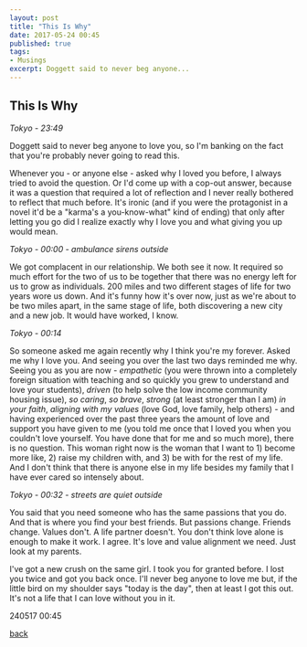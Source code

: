 ```yaml
---
layout: post
title: "This Is Why"
date: 2017-05-24 00:45
published: true
tags:
- Musings
excerpt: Doggett said to never beg anyone...
---
```


## [](#header-2)This Is Why

_Tokyo - 23:49_

Doggett said to never beg anyone to love you, so I'm banking on the fact that you're probably never going to read this.

Whenever you - or anyone else - asked why I loved you before, I always tried to avoid the question. Or I'd come up with a cop-out answer, because it was a question that required a lot of reflection and I never really bothered to reflect that much before. It's ironic (and if you were the protagonist in a novel it'd be a "karma's a you-know-what" kind of ending) that only after letting you go did I realize exactly why I love you and what giving you up would mean.

_Tokyo - 00:00 - ambulance sirens outside_

We got complacent in our relationship. We both see it now. It required so much effort for the two of us to be together that there was no energy left for us to grow as individuals. 200 miles and two different stages of life for two years wore us down. And it's funny how it's over now, just as we're about to be two miles apart, in the same stage of life, both discovering a new city and a new job. It would have worked, I know.

_Tokyo - 00:14_

So someone asked me again recently why I think you're my forever. Asked me why I love you. And seeing you over the last two days reminded me why. Seeing you as you are now - _empathetic_ (you were thrown into a completely foreign situation with teaching and so quickly you grew to understand and love your students), _driven_ (to help solve the low income community housing issue), _so caring_, _so brave_, _strong_ (at least stronger than I am) _in your faith_, _aligning with my values_ (love God, love family, help others) - and having experienced over the past three years the amount of love and support you have given to me (you told me once that I loved you when you couldn't love yourself. You have done that for me and so much more), there is no question. This woman right now is the woman that I want to 1) become more like, 2) raise my children with, and 3) be with for the rest of my life. And I don't think that there is anyone else in my life besides my family that I have ever cared so intensely about. 

_Tokyo - 00:32 - streets are quiet outside_

You said that you need someone who has the same passions that you do. And that is where you find your best friends. But passions change. Friends change. Values don't. A life partner doesn't. You don't think love alone is enough to make it work. I agree. It's love and value alignment we need. Just look at my parents.

I've got a new crush on the same girl. I took you for granted before. I lost you twice and got you back once. I'll never beg anyone to love me but, if the little bird on my shoulder says "today is the day", then at least I got this out. It's not a life that I can love without you in it.


240517 00:45

[back](/index)
